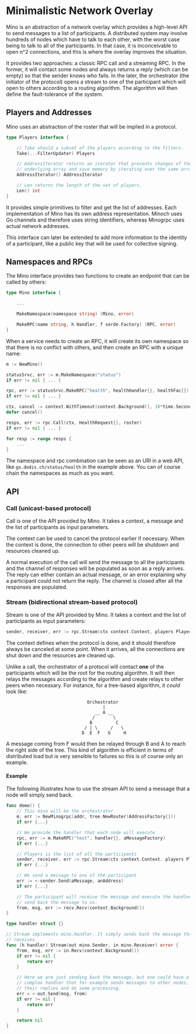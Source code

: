 # **Mi**nimalistic **N**etwork **O**verlay

Mino is an abstraction of a network overlay which provides a high-level API to
send messages to a list of participants. A distributed system may involve
hundreds of nodes which have to talk to each other, with the worst case being to
talk to all of the participants. In that case, it is inconceivable to open n^2
connections, and this is where the overlay improves the situation.

It provides two approaches: a classic RPC call and a streaming RPC. In the
former, it will contact some nodes and always returns a reply (which can be
empty) so that the sender knows who fails. In the later, the orchestrator (the
initiator of the protocol) opens a stream to one of the participant which will
open to others according to a routing algorithm. The algorithm will then define
the fault-tolerance of the system.

## Players and Addresses

Mino uses an abstraction of the roster that will be implied in a protocol.

```go
type Players interface {

	// Take should a subset of the players according to the filters.
	Take(...FilterUpdater) Players

	// AddressIterator returns an iterator that prevents changes of the
	// underlying array and save memory by iterating over the same array.
	AddressIterator() AddressIterator

	// Len returns the length of the set of players.
	Len() int
}
```

It provides simple primitives to filter and get the list of addresses. Each
implementation of Mino has its own address representation. Minoch uses Go
channels and therefore uses string identifiers, whereas Minogrpc uses actual
network addresses.

This interface can later be extended to add more information to the identity of
a participant, like a public key that will be used for collective signing.

## Namespaces and RPCs

The Mino interface provides two functions to create an endpoint that can be
called by others:

```go
type Mino interface {

    ...

	MakeNamespace(namespace string) (Mino, error)

	MakeRPC(name string, h Handler, f serde.Factory) (RPC, error)
}
```

When a service needs to create an RPC, it will create its own namespace so that
there is no conflict with others, and then create an RPC with a unique name:

```go
m := NewMino()

statusSrvc, err := m.MakeNamespace("status")
if err != nil { ... }

rpc, err := statusSrvc.MakeRPC("health", healthHandler{}, healthFac{})
if err != nil { ... }

ctx, cancel := context.WithTimeout(context.Background(), 10*time.Second)
defer cancel()

resps, err := rpc.Call(ctx, HealthRequest{}, roster)
if err != nil { ... }

for resp := range resps {
    ...
}
```

The namespace and rpc combination can be seen as an URI in a web API, like
`go.dedis.ch/status/health` in the example above. You can of course chain the
namespaces as much as you want.

## API

### Call (unicast-based protocol)

Call is one of the API provided by Mino. It takes a context, a message and the
list of participants as input parameters.

The context can be used to cancel the protocol earlier if necessary. When the
context is done, the connection to other peers will be shutdown  and
resources cleaned up.

A normal execution of the call will send the message to all the participants and
the channel of responses will be populated as soon as a reply arrives. The reply
can either contain an actual message, or an error explaining why a participant
could not return the reply. The channel is closed after all the responses are
populated.

### Stream (bidirectional stream-based protocol)

Stream is one of the API provided by Mino. It takes a context and the list of
participants as input parameters:

```go
sender, receiver, err := rpc.Stream(ctx context.Context, players Players)
```

The context defines when the protocol is done, and it should therefore always be
canceled at some point. When it arrives, all the connections are shut down and
the resources are cleaned up.

Unlike a call, the orchestrator of a protocol will contact **one** of the
participants which will be the root for the routing algorithm. It will then
relays the messages according to the algorithm and create relays to other peers
when necessary. For instance, for a tree-based algorithm, it *could* look like:

```
                               Orchestrator
                                     |
                                  __ A __
                                 /       \
                                B         C
                              / | \     /   \
                             D  E  F   G     H
```

A message coming from F would then be relayed through B and A to reach the right
side of the tree. This kind of algorithm is efficient in terms of distributed
load but is very sensible to failures so this is of course only an example.

#### Example

The following illustrates how to use the stream API to send a message that a
node will simply send back.

```go
func demo() {
    // This mino will be the orchestrator
    m, err := NewMinogrpc(addr, tree.NewRouter(AddressFactory{}))
    if err {...}

    // We provide the handler that each node will execute
    rpc, err := m.MakeRPC("test", handler{}, aMessageFactory)
    if err {...}

    // Players is the list of all the participants
    sender, receiver, err := rpc.Stream(ctx context.Context, players Players)
    if err {...}

    // We send a message to one of the participant
    err := <-sender.Send(aMessage, anAddress)
    if err {...}

    // The participant will receive the message and execute the handler, which will
    // send back the message to us.
    from, msg, err := recv.Recv(context.Background())
}

type handler struct {}

// Stream implements mino.Handler. It simply sends back the message that it 
// receives.
func (h handler) Stream(out mino.Sender, in mino.Receiver) error {
    from, msg, err := in.Recv(context.Background())
    if err != nil {
        return err
    }

    // Here we are just sending back the message, but one could have a more 
    // complex handler that for example sends messages to other nodes, waits for
    // their replies and do some processing.
    err = <-out.Send(msg, from)
    if err != nil {
        return err
    }

    return nil
}
```